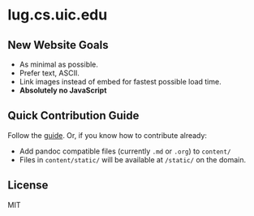# lug.cs.uic.edu
## New Website Goals
- As minimal as possible.
- Prefer text, ASCII.
- Link images instead of embed for fastest possible load time.
- **Absolutely no JavaScript**

## Quick Contribution Guide

Follow the [guide](https://lug.cs.uic.edu/contributing.html). Or, if you know
how to contribute already:

- Add pandoc compatible files (currently `.md` or `.org`)
	to `content/`
- Files in `content/static/` will be available at `/static/` on the
	domain.

## License
MIT
